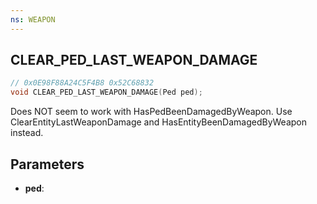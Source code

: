 ```yaml
---
ns: WEAPON
---
```

## CLEAR_PED_LAST_WEAPON_DAMAGE

```c
// 0x0E98F88A24C5F4B8 0x52C68832
void CLEAR_PED_LAST_WEAPON_DAMAGE(Ped ped);
```

Does NOT seem to work with HasPedBeenDamagedByWeapon.
Use ClearEntityLastWeaponDamage and HasEntityBeenDamagedByWeapon instead.

## Parameters
* **ped**: 

